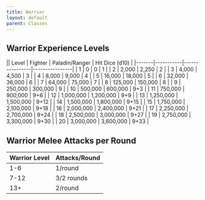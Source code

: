 ```yaml
---
title: Warrior
layout: default
parent: Classes
---
```


## Warrior Experience Levels

|| Level | Fighter   | Paladin/Ranger | Hit Dice (d10) |
|-------|-----------|----------------|----------------|
| 1     | 0         | 0              | 1              |
| 2     | 2,000     | 2,250          | 2              |
| 3     | 4,000     | 4,500          | 3              |
| 4     | 8,000     | 9,000          | 4              |
| 5     | 16,000    | 18,000         | 5              |
| 6     | 32,000    | 36,000         | 6              |
| 7     | 64,000    | 75,000         | 7              |
| 8     | 125,000   | 150,000        | 8              |
| 9     | 250,000   | 300,000        | 9              |
| 10    | 500,000   | 600,000        | 9+3            |
| 11    | 750,000   | 900,000        | 9+6            |
| 12    | 1,000,000 | 1,200,000      | 9+9            |
| 13    | 1,250,000 | 1,500,000      | 9+12           |
| 14    | 1,500,000 | 1,800,000      | 9+15           |
| 15    | 1,750,000 | 2,100,000      | 9+18           |
| 16    | 2,000,000 | 2,400,000      | 9+21           |
| 17    | 2,250,000 | 2,700,000      | 9+24           |
| 18    | 2,500,000 | 3,000,000      | 9+27           |
| 19    | 2,750,000 | 3,300,000      | 9+30           |
| 20    | 3,000,000 | 3,600,000      | 9+33           |

## Warrior Melee Attacks per Round

| Warrior Level | Attacks/Round |
| ------ | ------ |
| 1-6 | 1/round |
| 7-12 | 3/2 rounds |
| 13+ | 2/round |